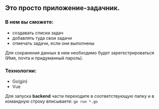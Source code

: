 ## Это просто приложение-задачник.

### В нем вы сможете:
 - создавать списки задач
 - добавлять туда свои задачи 
 - отмечать задачи, если они выполнены

Для сохранения данных в нем необходимо будет зарегестрироваться (Имя, почта и придуманный пароль).

### Технологии:
 - Go(gin)
 - Vue

Для запуска **backend** части переходите в соответствующую папку и в командную строку вписываете:
`go run *.go`